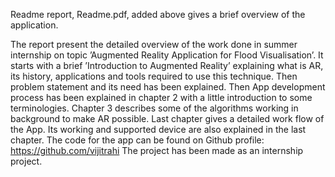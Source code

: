 
Readme report, Readme.pdf, added above gives a brief overview of the application.

The report present the detailed overview of the work done in summer internship on topic
’Augmented Reality Application for Flood Visualisation’. It starts with a brief ’Introduction
to Augmented Reality’ explaining what is AR, its history, applications and tools required
to use this technique. Then problem statement and its need has been explained.
Then App development process has been explained in chapter 2 with a little introduction
to some terminologies. Chapter 3 describes some of the algorithms working in background
to make AR possible. Last chapter gives a detailed work flow of the App. Its working and
supported device are also explained in the last chapter. The code for the app can be found
on Github profile: https://github.com/vijitrahi
The project has been made as an internship project.
